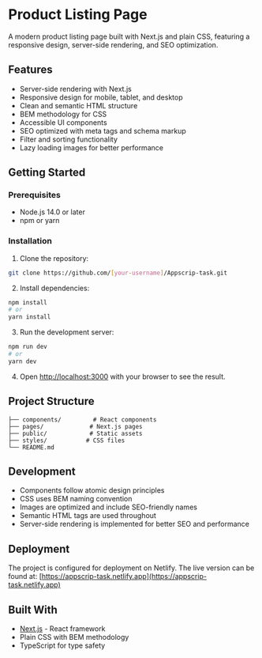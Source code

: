 # Product Listing Page

A modern product listing page built with Next.js and plain CSS, featuring a responsive design, server-side rendering, and SEO optimization.

## Features

- Server-side rendering with Next.js
- Responsive design for mobile, tablet, and desktop
- Clean and semantic HTML structure
- BEM methodology for CSS
- Accessible UI components
- SEO optimized with meta tags and schema markup
- Filter and sorting functionality
- Lazy loading images for better performance

## Getting Started

### Prerequisites

- Node.js 14.0 or later
- npm or yarn

### Installation

1. Clone the repository:
```bash
git clone https://github.com/[your-username]/Appscrip-task.git
```

2. Install dependencies:
```bash
npm install
# or
yarn install
```

3. Run the development server:
```bash
npm run dev
# or
yarn dev
```

4. Open [http://localhost:3000](http://localhost:3000) with your browser to see the result.

## Project Structure

```
├── components/         # React components
├── pages/             # Next.js pages
├── public/            # Static assets
├── styles/           # CSS files
└── README.md
```

## Development

- Components follow atomic design principles
- CSS uses BEM naming convention
- Images are optimized and include SEO-friendly names
- Semantic HTML tags are used throughout
- Server-side rendering is implemented for better SEO and performance

## Deployment

The project is configured for deployment on Netlify. The live version can be found at:
[https://appscrip-task.netlify.app](https://appscrip-task.netlify.app)

## Built With

- [Next.js](https://nextjs.org/) - React framework
- Plain CSS with BEM methodology
- TypeScript for type safety 